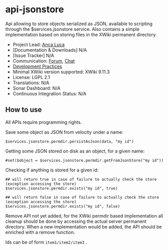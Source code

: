 # api-jsonstore

Api allowing to store objects serialized as JSON, available to scripting through the $services.jsonstore service. Also contains a simple implementation based on storing files in the XWiki permanent directory.

* Project Lead: [Anca Luca](http://www.xwiki.org/xwiki/bin/view/XWiki/lucaa)
* [Documentation & Downloads] N/A
* [Issue Tracker] N/A
* Communication: [Forum](<https://forum.xwiki.org/>), [Chat](https://dev.xwiki.org/xwiki/bin/view/Community/Chat)
* [Development Practices](http://dev.xwiki.org)
* Minimal XWiki version supported: XWiki 9.11.3
* License: LGPL 2.1
* Translations: N/A
* Sonar Dashboard: N/A
* Continuous Integration Status: N/A

## How to use

All APIs require programming rights.

Save some object as JSON from velocity under a name:

```
$services.jsonstore.permdir.persistAsJson(data, "my id")
```

Getting some JSON stored on disk as an object, for a given name:

```
#set($object = $services.jsonstore.permdir.getFromJsonStore("my id"))
```

Checking if anything is stored for a given id:

```
## will return true in case of failure to actually check the store (exception accessing the store)
$services.jsonstore.permdir.exists("my id", true)

## will return false in case of failure to actually check the store (exception accessing the store)
$services.jsonstore.permdir.exists("my id", false)

```

Remove API not yet added, for the XWiki permdir based implementation all cleanup should be done by accessing the actual server permanent directory. When a new implementation would be added, the API should be enriched with a remove function.

Ids can be of form ```item1/item2/item3``` .
